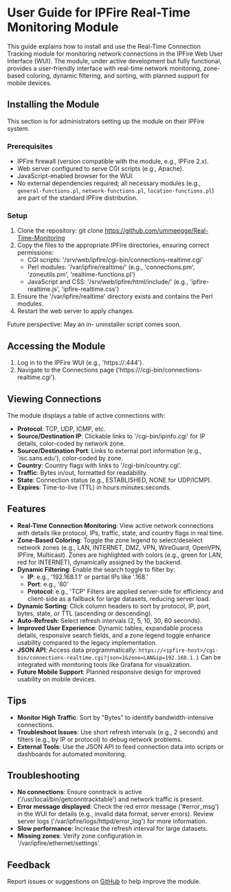 # User Guide for IPFire Real-Time Monitoring Module

This guide explains how to install and use the Real-Time Connection Tracking module for monitoring network connections in the IPFire Web User Interface (WUI). The module, under active development but fully functional, provides a user-friendly interface with real-time network monitoring, zone-based coloring, dynamic filtering, and sorting, with planned support for mobile devices.

## Installing the Module

This section is for administrators setting up the module on their IPFire system.

### Prerequisites
- IPFire firewall (version compatible with the module, e.g., IPFire 2.x).
- Web server configured to serve CGI scripts (e.g., Apache).
- JavaScript-enabled browser for the WUI.
- No external dependencies required; all necessary modules (e.g., `general-functions.pl`, `network-functions.pl`, `location-functions.pl`) are part of the standard IPFire distribution.

### Setup
1. Clone the repository:
      git clone https://github.com/ummeegge/Real-Time-Monitoring
2. Copy the files to the appropriate IPFire directories, ensuring correct permissions:
   - CGI scripts: '/srv/web/ipfire/cgi-bin/connections-realtime.cgi'
   - Perl modules: '/var/ipfire/realtime/' (e.g., 'connections.pm', 'zoneutils.pm', 'realtime-functions.pl')
   - JavaScript and CSS: '/srv/web/ipfire/html/include/' (e.g., 'ipfire-realtime.js', 'ipfire-realtime.css')
3. Ensure the '/var/ipfire/realtime' directory exists and contains the Perl modules.
4. Restart the web server to apply changes.

Future perspective: May an in- uninstaller script comes soon.

## Accessing the Module
1. Log in to the IPFire WUI (e.g., 'https://<ipfire-host>:444').
2. Navigate to the Connections page ('https://<ipfire-host>/cgi-bin/connections-realtime.cgi').

## Viewing Connections
The module displays a table of active connections with:
- **Protocol**: TCP, UDP, ICMP, etc.
- **Source/Destination IP**: Clickable links to '/cgi-bin/ipinfo.cgi' for IP details, color-coded by network zone.
- **Source/Destination Port**: Links to external port information (e.g., 'isc.sans.edu'), color-coded by zone.
- **Country**: Country flags with links to '/cgi-bin/country.cgi'.
- **Traffic**: Bytes in/out, formatted for readability.
- **State**: Connection status (e.g., ESTABLISHED, NONE for UDP/ICMP).
- **Expires**: Time-to-live (TTL) in hours:minutes:seconds.

## Features
- **Real-Time Connection Monitoring**: View active network connections with details like protocol, IPs, traffic, state, and country flags in real time.
- **Zone-Based Coloring**: Toggle the zone legend to select/deselect network zones (e.g., LAN, INTERNET, DMZ, VPN, WireGuard, OpenVPN, IPFire, Multicast). Zones are highlighted with colors (e.g., green for LAN, red for INTERNET), dynamically assigned by the backend.
- **Dynamic Filtering**: Enable the search toggle to filter by:
  - **IP**: e.g., '192.168.1.1' or partial IPs like '.168.'
  - **Port**: e.g., '80'
  - **Protocol**: e.g., 'TCP'
  Filters are applied server-side for efficiency and client-side as a fallback for large datasets, reducing server load.
- **Dynamic Sorting**: Click column headers to sort by protocol, IP, port, bytes, state, or TTL (ascending or descending).
- **Auto-Refresh**: Select refresh intervals (2, 5, 10, 30, 60 seconds).
- **Improved User Experience**: Dynamic tables, expandable process details, responsive search fields, and a zone legend toggle enhance usability compared to the legacy implementation.
- **JSON API**: Access data programmatically:
      `https://<ipfire-host>/cgi-bin/connections-realtime.cgi?json=1&zone=LAN&ip=192.168.1.1`
  Can be integrated with monitoring tools like Grafana for visualization.
- **Future Mobile Support**: Planned responsive design for improved usability on mobile devices.

## Tips
- **Monitor High Traffic**: Sort by "Bytes" to identify bandwidth-intensive connections.
- **Troubleshoot Issues**: Use short refresh intervals (e.g., 2 seconds) and filters (e.g., by IP or protocol) to debug network problems.
- **External Tools**: Use the JSON API to feed connection data into scripts or dashboards for automated monitoring.

## Troubleshooting
- **No connections**: Ensure conntrack is active ('/usr/local/bin/getconntracktable') and network traffic is present.
- **Error message displayed**: Check the red error message ('#error_msg') in the WUI for details (e.g., invalid data format, server errors). Review server logs ('/var/ipfire/logs/httpd/error_log') for more information.
- **Slow performance**: Increase the refresh interval for large datasets.
- **Missing zones**: Verify zone configuration in '/var/ipfire/ethernet/settings'.

## Feedback
Report issues or suggestions on [GitHub](https://github.com/ummeegge/Real-Time-Monitoring) to help improve the module.